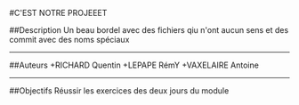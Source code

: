 #C'EST NOTRE PROJEEET

##Description
Un beau bordel avec des fichiers qiu n'ont aucun sens et des commit avec des noms spéciaux

---
##Auteurs
+RICHARD Quentin
+LEPAPE RémY
+VAXELAIRE Antoine

---
##Objectifs
Réussir les exercices des deux jours du module
